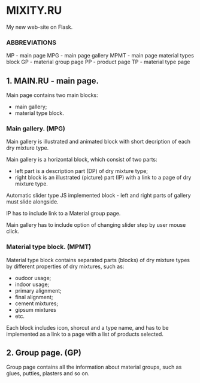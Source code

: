 # MIXITY.RU

My new web-site on Flask.

### ABBREVIATIONS

MP - main page
MPG - main page gallery
MPMT - main page material types block
GP - material group page
PP - product page
TP - material type page


## 1. MAIN.RU - main page.

Main page contains two main blocks:
- main gallery;
- material type block.

### Main gallery. (MPG)

Main gallery is illustrated and animated block with short decription of each dry mixture type.

Main gallery is a horizontal block, which consist of two parts:
- left part is a description part (DP) of dry mixture type;
- right block is an illustrated (picture) part (IP) with a link to a page of dry mixture type.

Automatic slider type JS implemented block - left and right parts of gallery must slide alongside.

IP has to include link to a Material group page.

Main gallery has to include option of changing slider step by user mouse click.

### Material type block. (MPMT)

Material type block contains separated parts (blocks) of dry mixture types by different properties of dry mixtures, such as:
- oudoor usage;
- indoor usage;
- primary alignment;
- final alignment;
- cement mixtures;
- gipsum mixtures
- etc.

Each block includes icon, shorcut and a type name, and has to be implemented as a link to a page with a list of products selected.

## 2. Group page. (GP)

Group page contains all the information about material groups, such as glues, putties, plasters and so on.





